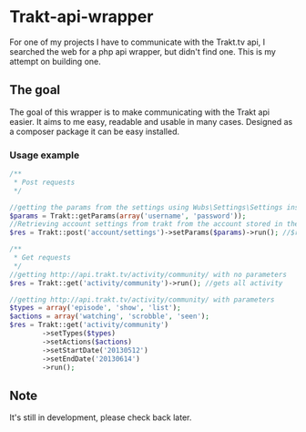 Trakt-api-wrapper
=================

For one of my projects I have to communicate with the Trakt.tv api, I searched the web for a php api wrapper, but didn't find one. This is my attempt on building one.

## The goal

The goal of this wrapper is to make communicating with the Trakt api easier. It aims to me easy, readable and usable in many cases. Designed as a composer package it can be easy installed.

### Usage example

```PHP
/**
 * Post requests
 */

//getting the params from the settings using Wubs\Settings\Settings inside Trakt as json
$params = Trakt::getParams(array('username', 'password'));
//Retrieving account settings from trakt from the account stored in the settings.
$res = Trakt::post('account/settings')->setParams($params)->run(); //$res is now an array of the json response

/**
 * Get requests
 */
//getting http://api.trakt.tv/activity/community/ with no parameters
$res = Trakt::get('activity/community')->run(); //gets all activity

//getting http://api.trakt.tv/activity/community/ with parameters
$types = array('episode', 'show', 'list');
$actions = array('watching', 'scrobble', 'seen');
$res = Trakt::get('activity/community')
		->setTypes($types)
		->setActions($actions)
		->setStartDate('20130512')
		->setEndDate('20130614')
		->run();

```

## Note
It's still in development, please check back later.